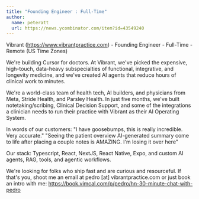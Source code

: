 ```yaml
---
title: "Founding Engineer : Full-Time"
author:
  name: peteratt
  url: https://news.ycombinator.com/item?id=43549240
---
```

Vibrant (<a href="https:&#x2F;&#x2F;www.vibrantpractice.com" rel="nofollow">https:&#x2F;&#x2F;www.vibrantpractice.com</a>) - Founding Engineer - Full-Time - Remote (US Time Zones)

We&#x27;re building Cursor for doctors. At Vibrant, we&#x27;ve picked the expensive, high-touch, data-heavy subspecialties of functional, integrative, and longevity medicine, and we&#x27;ve created AI agents that reduce hours of clinical work to minutes.

We&#x27;re a world-class team of health tech, AI builders, and physicians from Meta, Stride Health, and Parsley Health. In just five months, we&#x27;ve built notetaking&#x2F;scribing, Clinical Decision Support, and some of the integrations a clinician needs to run their practice with Vibrant as their AI Operating System.

In words of our customers: &quot;I have goosebumps, this is really incredible. Very accurate.&quot; &quot;Seeing the patient overview AI-generated summary come to life after placing a couple notes is AMAZING. I&#x27;m losing it over here&quot;

Our stack: Typescript, React, NextJS, React Native, Expo, and custom AI agents, RAG, tools, and agentic workflows.

We&#x27;re looking for folks who ship fast and are curious and resourceful. If that&#x27;s you, shoot me an email at pedro [at] vibrantpractice.com or just book an intro with me: <a href="https:&#x2F;&#x2F;book.vimcal.com&#x2F;p&#x2F;pedro&#x2F;hn-30-minute-chat-with-pedro" rel="nofollow">https:&#x2F;&#x2F;book.vimcal.com&#x2F;p&#x2F;pedro&#x2F;hn-30-minute-chat-with-pedro</a>
<JobApplication />

